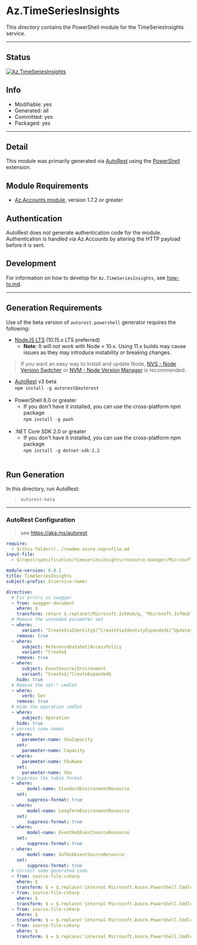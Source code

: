 <!-- region Generated -->
# Az.TimeSeriesInsights
This directory contains the PowerShell module for the TimeSeriesInsights service.

---
## Status
[![Az.TimeSeriesInsights](https://img.shields.io/powershellgallery/v/Az.TimeSeriesInsights.svg?style=flat-square&label=Az.TimeSeriesInsights "Az.TimeSeriesInsights")](https://www.powershellgallery.com/packages/Az.TimeSeriesInsights/)

## Info
- Modifiable: yes
- Generated: all
- Committed: yes
- Packaged: yes

---
## Detail
This module was primarily generated via [AutoRest](https://github.com/Azure/autorest) using the [PowerShell](https://github.com/Azure/autorest.powershell) extension.

## Module Requirements
- [Az.Accounts module](https://www.powershellgallery.com/packages/Az.Accounts/), version 1.7.2 or greater

## Authentication
AutoRest does not generate authentication code for the module. Authentication is handled via Az.Accounts by altering the HTTP payload before it is sent.

## Development
For information on how to develop for `Az.TimeSeriesInsights`, see [how-to.md](how-to.md).
<!-- endregion -->

---
## Generation Requirements
Use of the beta version of `autorest.powershell` generator requires the following:
- [NodeJS LTS](https://nodejs.org) (10.15.x LTS preferred)
  - **Note**: It *will not work* with Node < 10.x. Using 11.x builds may cause issues as they may introduce instability or breaking changes.
> If you want an easy way to install and update Node, [NVS - Node Version Switcher](../nodejs/installing-via-nvs.md) or [NVM - Node Version Manager](../nodejs/installing-via-nvm.md) is recommended.
- [AutoRest](https://aka.ms/autorest) v3 beta <br>`npm install -g autorest@autorest`<br>&nbsp;
- PowerShell 6.0 or greater
  - If you don't have it installed, you can use the cross-platform npm package <br>`npm install -g pwsh`<br>&nbsp;
- .NET Core SDK 2.0 or greater
  - If you don't have it installed, you can use the cross-platform npm package <br>`npm install -g dotnet-sdk-2.2`<br>&nbsp;

## Run Generation
In this directory, run AutoRest:
> `autorest-beta`

---
### AutoRest Configuration
> see https://aka.ms/autorest

``` yaml
require:
  - $(this-folder)/../readme.azure.noprofile.md
input-file:
  - $(repo)/specification/timeseriesinsights/resource-manager/Microsoft.TimeSeriesInsights/preview/2018-08-15-preview/timeseriesinsights.json

module-version: 0.0.1
title: TimeSeriesInsights
subject-prefix: $(service-name)

directive:
  # Fix errors in swagger
  - from: swagger-document
    where: $
    transform: return $.replace(/Microsoft.IotHub/g, "Microsoft.IoTHub")
  # Remove the unneeded parameter set
  - where:
      variant: ^CreateViaIdentity$|^CreateViaIdentityExpanded$|^Update$|^UpdateViaIdentity$
    remove: true
  - where:
      subject: ReferenceDataSet|AccessPolicy
      variant: ^Create$
    remove: true
  - where:
      subject: EventSource|Environment
      variant: ^Create$|^CreateExpanded$
    hide: true
  # Remove the set-* cmdlet
  - where:
      verb: Set
    remove: true
  # Hide the operation cmdlet
  - where:
      subject: Operation
    hide: true
  # correct some names
  - where:
      parameter-name: SkuCapacity
    set:
      parameter-name: Capacity
  - where:
      parameter-name: SkuName
    set:
      parameter-name: Sku
  # Suppress the table format
  - where:
        model-name: StandardEnvironmentResource
    set:      
        suppress-format: true
  - where:
        model-name: LongTermEnvironmentResource
    set:      
        suppress-format: true
  - where:
        model-name: EventHubEventSourceResource
    set:      
        suppress-format: true
  - where:
        model-name: IoTHubEventSourceResource
    set:      
        suppress-format: true
  # Correct some generated code
  - from: source-file-csharp
    where: $
    transform: $ = $.replace('internal Microsoft.Azure.PowerShell.Cmdlets.TimeSeriesInsights.Models.Api20180815Preview.IStandardEnvironmentCreationProperties Property', 'public Microsoft.Azure.PowerShell.Cmdlets.TimeSeriesInsights.Models.Api20180815Preview.IStandardEnvironmentCreationProperties Property');
  - from: source-file-csharp
    where: $
    transform: $ = $.replace('internal Microsoft.Azure.PowerShell.Cmdlets.TimeSeriesInsights.Models.Api20180815Preview.ILongTermEnvironmentCreationProperties Property', 'public Microsoft.Azure.PowerShell.Cmdlets.TimeSeriesInsights.Models.Api20180815Preview.ILongTermEnvironmentCreationProperties Property');
  - from: source-file-csharp
    where: $
    transform: $ = $.replace('internal Microsoft.Azure.PowerShell.Cmdlets.TimeSeriesInsights.Models.Api20180815Preview.IEventHubEventSourceCreationProperties Property', 'public Microsoft.Azure.PowerShell.Cmdlets.TimeSeriesInsights.Models.Api20180815Preview.IEventHubEventSourceCreationProperties Property');
  - from: source-file-csharp
    where: $
    transform: $ = $.replace('internal Microsoft.Azure.PowerShell.Cmdlets.TimeSeriesInsights.Models.Api20180815Preview.IIoTHubEventSourceCreationProperties Property', 'public Microsoft.Azure.PowerShell.Cmdlets.TimeSeriesInsights.Models.Api20180815Preview.IIoTHubEventSourceCreationProperties Property');
```
